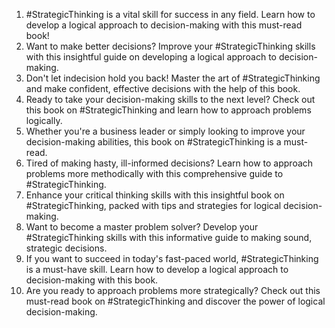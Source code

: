 1. #StrategicThinking is a vital skill for success in any field. Learn how to develop a logical approach to decision-making with this must-read book!
2. Want to make better decisions? Improve your #StrategicThinking skills with this insightful guide on developing a logical approach to decision-making.
3. Don't let indecision hold you back! Master the art of #StrategicThinking and make confident, effective decisions with the help of this book.
4. Ready to take your decision-making skills to the next level? Check out this book on #StrategicThinking and learn how to approach problems logically.
5. Whether you're a business leader or simply looking to improve your decision-making abilities, this book on #StrategicThinking is a must-read.
6. Tired of making hasty, ill-informed decisions? Learn how to approach problems more methodically with this comprehensive guide to #StrategicThinking.
7. Enhance your critical thinking skills with this insightful book on #StrategicThinking, packed with tips and strategies for logical decision-making.
8. Want to become a master problem solver? Develop your #StrategicThinking skills with this informative guide to making sound, strategic decisions.
9. If you want to succeed in today's fast-paced world, #StrategicThinking is a must-have skill. Learn how to develop a logical approach to decision-making with this book.
10. Are you ready to approach problems more strategically? Check out this must-read book on #StrategicThinking and discover the power of logical decision-making.
